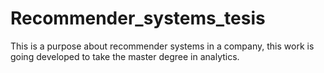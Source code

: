 # Recommender_systems_tesis
This is a purpose about recommender systems in a company, this work is going developed to take the master degree in analytics.
